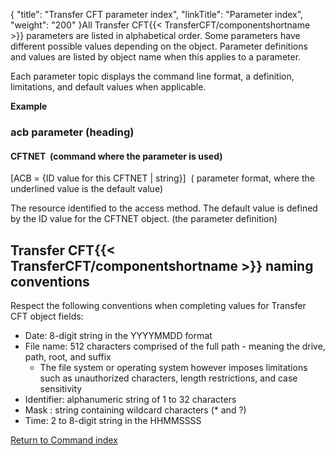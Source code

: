 {
    "title": "Transfer CFT  parameter index",
    "linkTitle": "Parameter index",
    "weight": "200"
}All Transfer CFT{{< TransferCFT/componentshortname  >}} parameters are listed in alphabetical order. Some parameters have different possible values depending on the object. Parameter
definitions and values are listed by object name when this applies to
a parameter.

Each parameter topic displays the command line format, a definition,
limitations, and default values when applicable.

****Example****

### acb parameter (heading)

#### CFTNET  (command where the parameter is used)

\[ACB = {ID value for this CFTNET
| string}\]  ( parameter
format, where the underlined value is the default value)

The resource identified to the access method. The default value is defined
by the ID value for the CFTNET object. (the parameter
definition)

<span id="CFT_naming_conventions"></span>

## Transfer CFT{{< TransferCFT/componentshortname  >}} naming conventions

Respect the following conventions when completing values for Transfer
CFT object fields:

- Date:
    8-digit string in the YYYYMMDD format
- File
    name: 512 characters comprised of the full path - meaning the drive, path, root, and suffix
    -   The file system or operating system however imposes limitations such as unauthorized characters, length restrictions, and case sensitivity
- Identifier:
    alphanumeric string of 1 to 32 characters
- Mask
    : string containing wildcard characters (\* and ?)
- Time:
    2 to 8-digit string in the HHMMSSSS

[Return to Command index](../)
